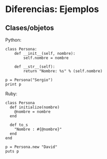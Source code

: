 
# Diferencias: Ejemplos

## Clases/objetos

Python:
```
class Persona:
    def __init__(self, nombre):
        self.nombre = nombre

    def __str__(self):
        return "Nombre: %s" % (self.nombre)

p = Persona("Sergio")
print p
```

Ruby:
```
class Persona
  def initialize(nombre)
    @nombre = nombre
  end

  def to_s
    "Nombre : #{@nombre}"
  end
end

p = Persona.new "David"
puts p
```
